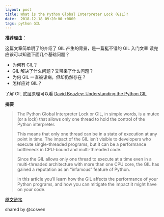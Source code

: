 ```yaml
---
layout: post
title: What is the Python Global Interpreter Lock (GIL)?
date:  2018-12-18 09:20:00 +0800
tags: python GIL
---
```


**推荐理由**：

这篇文章简单明了的介绍了 GIL 产生的背景，是一篇挺不错的 GIL 入门文章
读完应该可以知道下面几个基础问题？

- 为何有 GIL？
- GIL 解决了什么问题？又带来了什么问题？
- 为何 GIL 一直被诟病，但却仍然存在？
- 怎样应对 GIL？

了解 GIL 底层原理可以看 [David Beazley: Understanding the Python GIL](https://youtu.be/Obt-vMVdM8s)

<!--more-->

**摘要**

> The Python Global Interpreter Lock or GIL, in simple words,
> is a mutex (or a lock) that allows only one thread to hold the control of
> the Python interpreter.
>
> This means that only one thread can be in a state of execution
> at any point in time. The impact of the GIL isn’t visible to developers
> who execute single-threaded programs, but it can be a performance bottleneck
> in CPU-bound and multi-threaded code.
>
> Since the GIL allows only one thread to execute at a time even
> in a multi-threaded architecture with more than one CPU core,
> the GIL has gained a reputation as an “infamous” feature of Python.
>
> In this article you’ll learn how the GIL affects the performance of
> your Python programs, and how you can mitigate the impact it might
> have on your code.

[原文链接](https://realpython.com/python-gil/)

shared by @cosven
